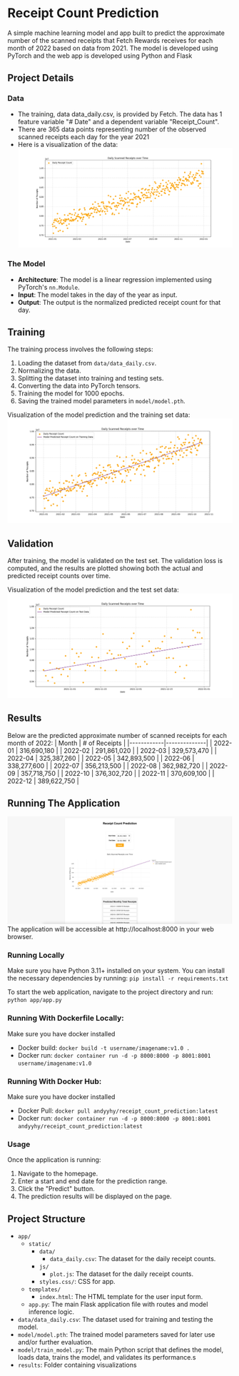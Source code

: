 # Receipt Count Prediction

A simple machine learning model and app built to predict the approximate number of the scanned receipts that Fetch Rewards receives for each month of 2022 based on data from 2021. The model is developed using PyTorch and the web app is developed using Python and Flask

## Project Details

### Data

-   The training, data data_daily.csv, is provided by Fetch. The data has 1 feature variable "# Date" and a dependent variable "Receipt_Count".
-   There are 365 data points representing number of the observed scanned receipts each day for the year 2021
-   Here is a visualization of the data:
    ![Display Image](https://github.com/andyyhy/receipt_count_prediction/blob/main/results/data_daily_vis.png)

### The Model

-   **Architecture**: The model is a linear regression implemented using PyTorch's `nn.Module`.
-   **Input**: The model takes in the day of the year as input.
-   **Output**: The output is the normalized predicted receipt count for that day.

## Training

The training process involves the following steps:

1. Loading the dataset from `data/data_daily.csv`.
2. Normalizing the data.
3. Splitting the dataset into training and testing sets.
4. Converting the data into PyTorch tensors.
5. Training the model for 1000 epochs.
6. Saving the trained model parameters in `model/model.pth`.

Visualization of the model prediction and the training set data:
![Display Image](https://github.com/andyyhy/receipt_count_prediction/blob/main/results/training_data.png)

## Validation

After training, the model is validated on the test set. The validation loss is computed, and the results are plotted showing both the actual and predicted receipt counts over time.

Visualization of the model prediction and the test set data:
![Display Image](https://github.com/andyyhy/receipt_count_prediction/blob/main/results/test_data.png)

## Results

Below are the predicted approximate number of scanned receipts for each month of 2022:
| Month | # of Receipts |
|------------|--------------|
| 2022-01 | 316,690,180 |
| 2022-02 | 291,861,020 |
| 2022-03 | 329,573,470 |
| 2022-04 | 325,387,260 |
| 2022-05 | 342,893,500 |
| 2022-06 | 338,277,600 |
| 2022-07 | 356,213,500 |
| 2022-08 | 362,982,720 |
| 2022-09 | 357,718,750 |
| 2022-10 | 376,302,720 |
| 2022-11 | 370,609,100 |
| 2022-12 | 389,622,750 |

## Running The Application

![Display Image](https://github.com/andyyhy/receipt_count_prediction/blob/main/results/app.png)
The application will be accessible at http://localhost:8000 in your web browser.

### Running Locally

Make sure you have Python 3.11+ installed on your system. You can install the necessary dependencies by running:
`pip install -r requirements.txt`

To start the web application, navigate to the project directory and run:
`python app/app.py`

### Running With Dockerfile Locally:

Make sure you have docker installed

-   Docker build: `docker build -t username/imagename:v1.0 .`
-   Docker run: `docker container run -d -p 8000:8000 -p 8001:8001 username/imagename:v1.0`

### Running With Docker Hub:

Make sure you have docker installed

-   Docker Pull: `docker pull andyyhy/receipt_count_prediction:latest`
-   Docker run: `docker container run -d -p 8000:8000 -p 8001:8001 andyyhy/receipt_count_prediction:latest`

### Usage

Once the application is running:

1. Navigate to the homepage.
2. Enter a start and end date for the prediction range.
3. Click the "Predict" button.
4. The prediction results will be displayed on the page.

## Project Structure

-   `app/`
    -   `static/`
        -   `data/`
            -   `data_daily.csv`: The dataset for the daily receipt counts.
        -   `js/`
            -   `plot.js`: The dataset for the daily receipt counts.
        -   `styles.css/`: CSS for app.
    -   `templates/`
        -   `index.html`: The HTML template for the user input form.
    -   `app.py`: The main Flask application file with routes and model inference logic.
-   `data/data_daily.csv`: The dataset used for training and testing the model.
-   `model/model.pth`: The trained model parameters saved for later use and/or further evaluation.
-   `model/train_model.py`: The main Python script that defines the model, loads data, trains the model, and validates its performance.s
-   `results`: Folder containing visualizations
